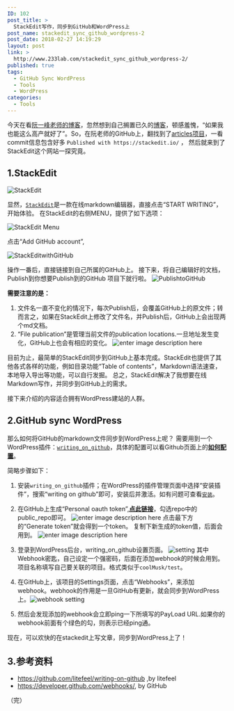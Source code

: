 ```yaml
---
ID: 102
post_title: >
  StackEdit写作，同步到GitHub和WordPress上
post_name: stackedit_sync_github_wordpress-2
post_date: 2018-02-27 14:19:29
layout: post
link: >
  http://www.233lab.com/stackedit_sync_github_wordpress-2/
published: true
tags:
  - GitHub Sync WordPress
  - Tools
  - WordPress
categories:
  - Tools
---
```

今天在看[阮一峰老师的博客](http://www.ruanyifeng.com/blog/)，忽然想到自己搁置已久的[博客](www.233lab.com)，顿感羞愧，“如果我也能这么高产就好了”。So，在阮老师的GitHub上，翻找到了[articles项目](https://github.com/ruanyf/articles)，一看commit信息包含好多 `Published with https://stackedit.io/`  ，
然后就来到了StackEdit这个网站一探究竟。

##  1.StackEdit

![StackEdit](http://www.233lab.com/wp-content/uploads/2018/02/stackedit-logo.png)

显然，[`StackEdit`](https://stackedit.io/)是一款在线markdown编辑器，直接点击“START WRITING”，开始体验。
在StackEdit的右侧MENU，提供了如下选项：  

![StackEdit Menu](http://www.233lab.com/wp-content/uploads/2018/02/StackEdit_menu.jpg)

点击“Add GitHub account”,

![StackEditwithGitHub](http://www.233lab.com/wp-content/uploads/2018/02/stackedit_github.jpg)
  
操作一番后，直接链接到自己所属的GitHub上。
接下来，将自己编辑好的文档，Publish到你想要Publish到的GitHub 项目下就行啦。
![PublishtoGitHub](http://www.233lab.com/wp-content/uploads/2018/02/publishtogithub.jpg)

**需要注意的是：**

 1. 文件名一直不变化的情况下，每次Publish后，会覆盖GitHub上的原文件；转而言之，如果在StackEdit上修改了文件名，并Publish后，GitHub上会出现两个md文档。
 2. “File publication”是管理当前文件的publication locations.一旦地址发生变化，GitHub上也会有相应的变化。
![enter image description here](http://www.233lab.com/wp-content/uploads/2018/02/publication_location.jpg)

目前为止，最简单的StackEdit同步到GitHub上基本完成。StackEdit也提供了其他各式各样的功能，例如目录功能“Table of contents”，Markdown语法速查，本地导入导出等功能，可以自行发掘。
总之，StackEdit解决了我想要在线Markdown写作，并同步到GitHub上的需求。

接下来介绍的内容适合拥有WordPress建站的人群。



## 2.GitHub sync WordPress

那么如何将GitHub的markdown文件同步到WordPress上呢？
需要用到一个WordPress插件：[`writing_on_github`](https://github.com/litefeel/writing-on-github)，具体的配置可以看Github页面上的[**如何配置**](https://github.com/litefeel/writing-on-github#configuring-the-plugin)。

简略步骤如下：
 1. 安装`writing_on_github`插件；在WordPress的插件管理页面中选择“安装插件”，搜索“writing on github”即可，安装后并激活。如有问题可查看[`安装`](https://github.com/litefeel/writing-on-github#installation)。
 2. 在GitHub上生成“Personal oauth token”,[**点此链接**](https://github.com/settings/tokens/new)，勾选repo中的public_repo即可。
![enter image description here](http://www.233lab.com/wp-content/uploads/2018/02/oauth_token.png)
 点击最下方的“Generate token”就会得到一个token。
 复制下新生成的token值，后面会用到。
 ![enter image description here](http://www.233lab.com/wp-content/uploads/2018/02/token.png)
 
 3. 登录到WordPress后台，writing_on_github设置页面。
   ![setting](http://www.233lab.com/wp-content/uploads/2018/02/WordPress-setting.png)
   其中 Webhook密匙，自己设定一个强密码，后面在添加webhook的时候会用到。
   项目名称填写自己要关联的项目。格式类似于`coolMusk/test`。
   
 4. 在GitHub上，该项目的Settings页面，点击“Webhooks”，来添加webhook。webhook的作用是一旦GitHub有更新，就会同步到WordPress上。![webhook setting](http://www.233lab.com/wp-content/uploads/2018/02/webhooksetting.png)
 5. 然后会发现添加的webhook会立即ping一下所填写的PayLoad URL.如果你的webhook前面有个绿色的勾，则表示已经ping通。

现在，可以欢快的在stackedit上写文章，同步到WordPress上了！


## 3.参考资料

 - https://github.com/litefeel/writing-on-github ,by litefeel
 - https://developer.github.com/webhooks/, by GitHub
 
 （完）